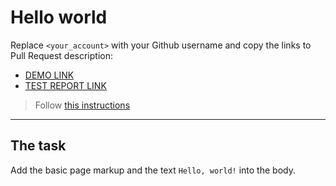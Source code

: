 # Hello world
Replace `<your_account>` with your Github username and copy the links to Pull Request description:
- [DEMO LINK](https://DudeMood.github.io/layout_hello-world/)
- [TEST REPORT LINK](https://DudeMood.github.io/layout_hello-world/report/html_report/)

> Follow [this instructions](https://mate-academy.github.io/layout_task-guideline/#how-to-solve-the-layout-tasks-on-github)
___

## The task 
Add the basic page markup and the text `Hello, world!` into the body.
